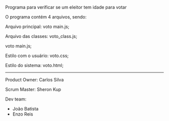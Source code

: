 Programa para verificar se um eleitor tem idade para votar

O programa contém 4 arquivos, sendo: 

Arquivo principal: voto main.js;

Arquivo das classes: voto_class.js;

voto main.js;

Estilo com o usuário: voto.css;

Estilo do sistema: voto.html;

---------------------------------------------------------------

Product Owner: Carlos Silva 

Scrum Master: Sheron Kup

Dev team:
  - João Batista
  - Enzo Reis
